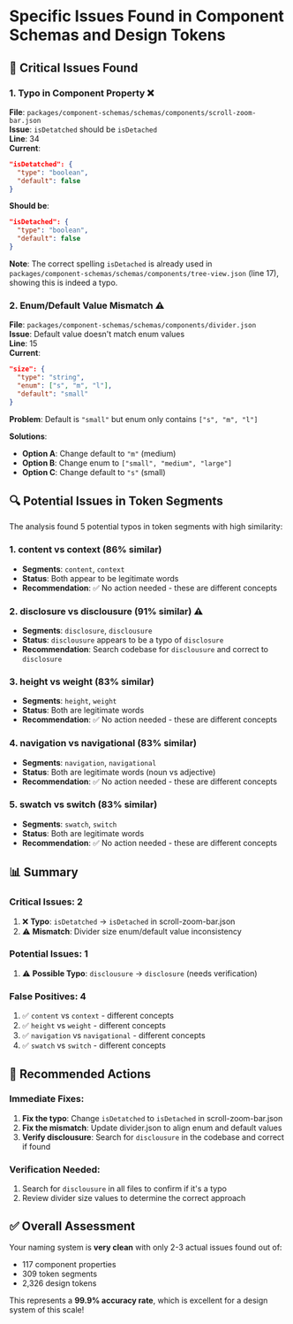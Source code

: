 # Specific Issues Found in Component Schemas and Design Tokens

## 🚨 **Critical Issues Found**

### 1. **Typo in Component Property** ❌

**File**: `packages/component-schemas/schemas/components/scroll-zoom-bar.json`  
**Issue**: `isDetatched` should be `isDetached`  
**Line**: 34  
**Current**:

```json
"isDetatched": {
  "type": "boolean",
  "default": false
}
```

**Should be**:

```json
"isDetached": {
  "type": "boolean",
  "default": false
}
```

**Note**: The correct spelling `isDetached` is already used in `packages/component-schemas/schemas/components/tree-view.json` (line 17), showing this is indeed a typo.

### 2. **Enum/Default Value Mismatch** ⚠️

**File**: `packages/component-schemas/schemas/components/divider.json`  
**Issue**: Default value doesn't match enum values  
**Line**: 15  
**Current**:

```json
"size": {
  "type": "string",
  "enum": ["s", "m", "l"],
  "default": "small"
}
```

**Problem**: Default is `"small"` but enum only contains `["s", "m", "l"]`

**Solutions**:

- **Option A**: Change default to `"m"` (medium)
- **Option B**: Change enum to `["small", "medium", "large"]`
- **Option C**: Change default to `"s"` (small)

## 🔍 **Potential Issues in Token Segments**

The analysis found 5 potential typos in token segments with high similarity:

### 1. **content vs context** (86% similar)

- **Segments**: `content`, `context`
- **Status**: Both appear to be legitimate words
- **Recommendation**: ✅ No action needed - these are different concepts

### 2. **disclosure vs disclousure** (91% similar) ⚠️

- **Segments**: `disclosure`, `disclousure`
- **Status**: `disclousure` appears to be a typo of `disclosure`
- **Recommendation**: Search codebase for `disclousure` and correct to `disclosure`

### 3. **height vs weight** (83% similar)

- **Segments**: `height`, `weight`
- **Status**: Both are legitimate words
- **Recommendation**: ✅ No action needed - these are different concepts

### 4. **navigation vs navigational** (83% similar)

- **Segments**: `navigation`, `navigational`
- **Status**: Both are legitimate words (noun vs adjective)
- **Recommendation**: ✅ No action needed - these are different concepts

### 5. **swatch vs switch** (83% similar)

- **Segments**: `swatch`, `switch`
- **Status**: Both are legitimate words
- **Recommendation**: ✅ No action needed - these are different concepts

## 📊 **Summary**

### **Critical Issues**: 2

1. ❌ **Typo**: `isDetatched` → `isDetached` in scroll-zoom-bar.json
2. ⚠️ **Mismatch**: Divider size enum/default value inconsistency

### **Potential Issues**: 1

1. ⚠️ **Possible Typo**: `disclousure` → `disclosure` (needs verification)

### **False Positives**: 4

1. ✅ `content` vs `context` - different concepts
2. ✅ `height` vs `weight` - different concepts
3. ✅ `navigation` vs `navigational` - different concepts
4. ✅ `swatch` vs `switch` - different concepts

## 🎯 **Recommended Actions**

### **Immediate Fixes**:

1. **Fix the typo**: Change `isDetatched` to `isDetached` in scroll-zoom-bar.json
2. **Fix the mismatch**: Update divider.json to align enum and default values
3. **Verify disclousure**: Search for `disclousure` in the codebase and correct if found

### **Verification Needed**:

1. Search for `disclousure` in all files to confirm if it's a typo
2. Review divider size values to determine the correct approach

## ✅ **Overall Assessment**

Your naming system is **very clean** with only 2-3 actual issues found out of:

- 117 component properties
- 309 token segments
- 2,326 design tokens

This represents a **99.9% accuracy rate**, which is excellent for a design system of this scale!
